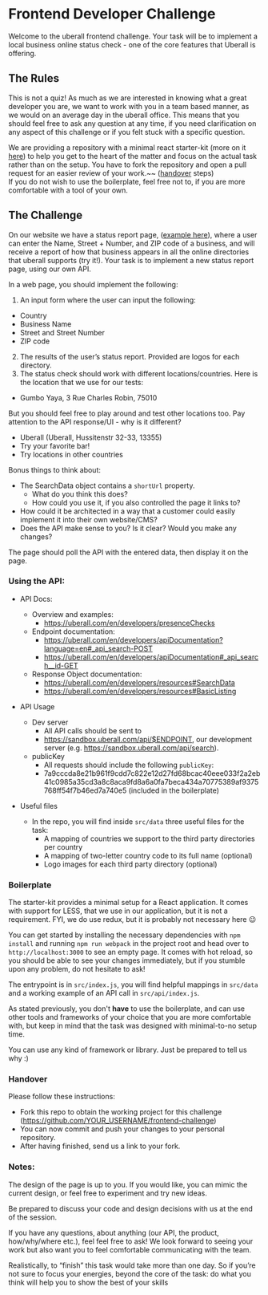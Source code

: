 # Frontend Developer Challenge

Welcome to the uberall frontend challenge. Your task will be to implement a local business online status check - one of the core features that Uberall is offering.

## The Rules

This is not a quiz! As much as we are interested in knowing what a great developer you are, we want to work with you in a team based manner, as we would on an average day in the uberall office. This means that you should feel free to ask any question at any time, if you need clarification on any aspect of this challenge or if you felt stuck with a specific question.

We are providing a repository with a minimal react starter-kit (more on it [here](#boilerplate)) to help you get to the heart of the matter and focus on the actual task rather than on the setup. You have to fork the repository and open a pull request for an easier review of your work.~~ ([handover](#handover) steps)  
If you do not wish to use the boilerplate, feel free not to, if you are more comfortable with a tool of your own.

## The Challenge

On our website we have a status report page, ([example here](https://jsfiddle.net/davezatch/hmd8yL0n/1/)), where a user can enter the Name, Street + Number, and ZIP code of a business, and will receive a report of how that business appears in all the online directories that uberall supports (try it!). Your task is to implement a new status report page, using our own API.

In a web page, you should implement the following:

1. An input form where the user can input the following:

  - Country
  - Business Name
  - Street and Street Number
  - ZIP code

2. The results of the user’s status report. Provided are logos for each directory.
3. The status check should work with different locations/countries. Here is the location that we use for our tests:

  - Gumbo Yaya, 3 Rue Charles Robin, 75010

But you should feel free to play around and test other locations too. Pay attention to the API response/UI - why is it different?

- Uberall (Uberall, Hussitenstr 32-33, 13355)
- Try your favorite bar!
- Try locations in other countries

Bonus things to think about:

- The SearchData object contains a `shortUrl` property.
  - What do you think this does?
  - How could you use it, if you also controlled the page it links to?
- How could it be architected in a way that a customer could easily implement it into their own website/CMS?
- Does the API make sense to you? Is it clear? Would you make any changes?

The page should poll the API with the entered data, then display it on the page.

### Using the API:

- API Docs:
  - Overview and examples:
    - https://uberall.com/en/developers/presenceChecks
  - Endpoint documentation:
    - https://uberall.com/en/developers/apiDocumentation?language=en#_api_search-POST
    - https://uberall.com/en/developers/apiDocumentation#_api_search__id-GET
  - Response Object documentation:
    - https://uberall.com/en/developers/resources#SearchData
    - https://uberall.com/en/developers/resources#BasicListing
- API Usage
  - Dev server
    - All API calls should be sent to
    - https://sandbox.uberall.com/api/$ENDPOINT, our development server (e.g. https://sandbox.uberall.com/api/search).
  - publicKey
    - All requests should include the following `publicKey`:
    - 7a9cccda8e21b961f9cdd7c822e12d27fd68bcac40eee033f2a2eb41c0985a35cd3a8c8aca9fd8a6a0fa7beca434a70775389af9375768ff54f7b46ed7a740e5 (included in the boilerplate)

- Useful files
  - In the repo, you will find inside `src/data` three useful files for the task:
    - A mapping of countries we support to the third party directories per country
    - A mapping of two-letter country code to its full name (optional)
    - Logo images for each third party directory (optional)

### Boilerplate

The starter-kit provides a minimal setup for a React application. It comes with support for LESS, that we use in our application, but it is not a requirement. FYI, we do use redux, but it is probably not necessary here 😉

You can get started by installing the necessary dependencies with `npm install` and running `npm run webpack` in the project root and head over to `http://localhost:3000` to see an empty page. It comes with hot reload, so you should be able to see your changes immediately, but if you stumble upon any problem, do not hesitate to ask!

The entrypoint is in `src/index.js`, you will find helpful mappings in `src/data` and a working example of an API call in `src/api/index.js`.

As stated previously, you don't **have** to use the boilerplate, and can use other tools and frameworks of your choice that you are more comfortable with, but keep in mind that the task was designed with minimal-to-no setup time.

You can use any kind of framework or library. Just be prepared to tell us why :)

### Handover

Please follow these instructions:

- Fork this repo to obtain the working project for this challenge (https://github.com/YOUR_USERNAME/frontend-challenge)
- You can now commit and push your changes to your personal repository.
- After having finished, send us a link to your fork.

### Notes:

The design of the page is up to you. If you would like, you can mimic the current design, or feel free to experiment and try new ideas.

Be prepared to discuss your code and design decisions with us at the end of the session.

If you have any questions, about anything (our API, the product, how/why/where etc.), feel feel free to ask! We look forward to seeing your work but also want you to feel comfortable communicating with the team.

Realistically, to “finish” this task would take more than one day. So if you’re not sure to focus your energies, beyond the core of the task: do what you think will help you to show the best of your skills 
